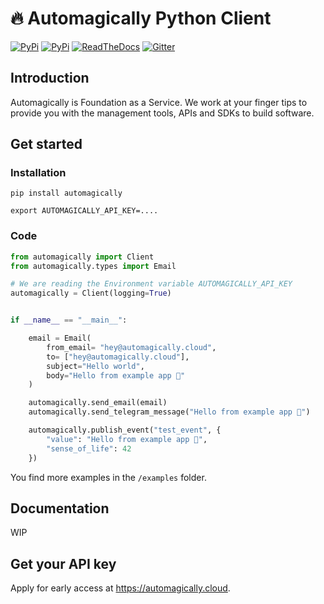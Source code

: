 # 🔥  Automagically  Python Client

[![PyPi](https://img.shields.io/pypi/v/automagically.svg)](https://pypi.python.org/pypi/automagically)
[![PyPi](https://img.shields.io/pypi/pyversions/automagically)](https://pypi.python.org/pypi/automagically)
[![ReadTheDocs](https://readthedocs.org/projects/automagically/badge/?version=latest)](https://automagically.readthedocs.io/en/latest/?version=latest)
[![Gitter](https://badges.gitter.im/binaryai/community.svg)](https://gitter.im/automagically-hq/community?utm_source=badge&utm_medium=badge&utm_campaign=pr-badge)

## Introduction

Automagically is Foundation as a Service. We work at your finger tips to provide you with the management tools, APIs and SDKs to build software.

## Get started

### Installation

```shell
pip install automagically

export AUTOMAGICALLY_API_KEY=....
```

### Code

```python
from automagically import Client
from automagically.types import Email

# We are reading the Environment variable AUTOMAGICALLY_API_KEY
automagically = Client(logging=True)


if __name__ == "__main__":

    email = Email(
        from_email= "hey@automagically.cloud",
        to= ["hey@automagically.cloud"],
        subject="Hello world",
        body="Hello from example app 👋"
    )

    automagically.send_email(email)
    automagically.send_telegram_message("Hello from example app 👋")

    automagically.publish_event("test_event", {
        "value": "Hello from example app 👋",
        "sense_of_life": 42
    })

```

You find more examples in the `/examples` folder.

## Documentation

WIP

## Get your API key

Apply for early access at <https://automagically.cloud>.
